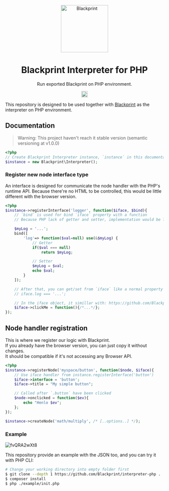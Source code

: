 <p align="center"><a href="#" target="_blank" rel="noopener noreferrer"><img width="150" src="https://avatars2.githubusercontent.com/u/61224306?s=150&v=4" alt="Blackprint"></a></p>

<h1 align="center">Blackprint Interpreter for PHP</h1>
<p align="center">Run exported Blackprint on PHP environment.</p>

<p align="center">
    <a href='https://github.com/Blackprint/Blackprint/blob/master/LICENSE'><img src='https://img.shields.io/badge/License-MIT-brightgreen.svg' height='20'></a>
</p>

This repository is designed to be used together with [Blackprint](https://github.com/Blackprint/Blackprint) as the interpreter on PHP environment.

## Documentation
> Warning: This project haven't reach it stable version (semantic versioning at v1.0.0)<br>

```php
<?php
// Create Blackprint Interpreter instance, `instance` in this documentation will refer to this
$instance = new Blackprint\Interpreter();
```

### Register new node interface type
An interface is designed for communicate the node handler with the PHP's runtime API. Because there're no HTML to be controlled, this would be little different with the browser version.

```php
<?php
$instance->registerInterface('logger', function($iface, $bind){
    // `bind` is used for bind `iface` property with a function
    // Because PHP lack of getter and setter, implementation would be little different

    $myLog = '...';
    bind([
        'log'=> function($val=null) use(&$myLog) {
            // Getter
            if($val === null)
                return $myLog;

            // Setter
            $myLog = $val;
            echo $val;
        }
    ]);

    // After that, you can get/set from `iface` like a normal property
    // iface.log === '...';

    // In the iface object, it simillar with: https://github.com/Blackprint/Blackprint
    $iface->clickMe = function(){/*...*/};
});
```

## Node handler registration
This is where we register our logic with Blackprint.<br>
If you already have the browser version, you can just copy it without changes.<br>
It should be compatible if it's not accessing any Browser API.<br>

```php
<?php
$instance->registerNode('myspace/button', function($node, $iface){
    // Use iface handler from instance.registerInterface('button')
    $iface->interface = 'button';
    $iface->title = "My simple button";

    // Called after `.button` have been clicked
    $node->onclicked = function($ev){
        echo "Henlo $ev";
    };
});

$instance->createNode('math/multiply', /* [..options..] */);
```

### Example
![fvQRA2wXt8](https://user-images.githubusercontent.com/11073373/82133948-eca50c80-981b-11ea-9e88-0fafd2841a41.png)

This repository provide an example with the JSON too, and you can try it with PHP CLI:<br>

```sh
# Change your working directory into empty folder first
$ git clone --depth 1 https://github.com/Blackprint/interpreter-php .
$ composer install
$ php ./example/init.php
```